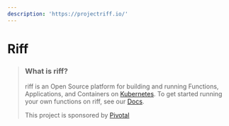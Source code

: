 ```yaml
---
description: 'https://projectriff.io/'
---
```


# Riff

> ### What is riff?
>
> riff is an Open Source platform for building and running Functions, Applications, and Containers on [Kubernetes](https://kubernetes.io/). To get started running your own functions on riff, see our [Docs](https://projectriff.io/docs).
>
> This project is sponsored by [Pivotal](https://pivotal.io/)





